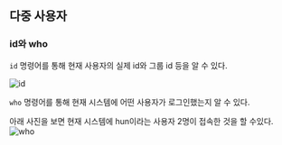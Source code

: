 ## 다중 사용자

### id와 who

`id` 명령어를 통해 현재 사용자의 실제 id와 그룹 id 등을 알 수 있다.

![id](https://user-images.githubusercontent.com/31675104/63862202-2bbdd400-c9e7-11e9-964a-18db28970dfe.PNG)

`who` 명령어를 통해 현재 시스템에 어떤 사용자가 로그인했는지 알 수 있다.

아래 사진을 보면 현재 시스템에 hun이라는 사용자 2명이 접속한 것을 할 수있다.
![who](https://user-images.githubusercontent.com/31675104/63862206-2c566a80-c9e7-11e9-9c1c-a813359cb1a4.PNG)


